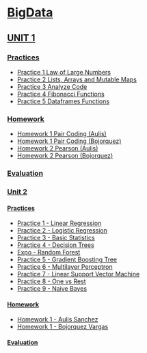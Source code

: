 # [BigData ](https://github.com/CarlosBqz/BigData "# BigData ")


## [UNIT 1](https://github.com/CarlosBqz/BigData/tree/Unidad1 "UNIT 1")

### [Practices](https://github.com/CarlosBqz/BigData/tree/Unidad1/practices "Practices")
- [Practice 1 Law of Large Numbers](https://github.com/CarlosBqz/DataMining/blob/Unit1/Practice1.md "Practice 1 Law of Large Numbers")
- [Practice 2 Lists, Arrays and Mutable Maps](https://github.com/CarlosBqz/BigData/blob/Unidad1/practices/Practica2.md "Practice 2 Lists, Arrays and Mutable Maps")
- [Practice 3 Analyze Code](https://github.com/CarlosBqz/BigData/blob/Unidad1/practices/Practice3.md "Practice 3 Analyze Code")
- [Practice 4 Fibonacci Functions](https://github.com/CarlosBqz/BigData/blob/Unidad1/practices/Practice4.md "Practice 4 Fibonacci Functions")
- [Practice 5 Dataframes Functions](https://github.com/CarlosBqz/BigData/blob/Unidad1/practices/practice5.md "Practice 5 Dataframes Functions")


### [Homework](https://github.com/CarlosBqz/BigData/tree/Unidad1/homework "Homework")
- [Homework 1 Pair Coding (Aulis)](https://github.com/CarlosBqz/BigData/blob/Unidad1/homework/homework_1_VictorAulis.md "Homework 1 Pair Coding (Aulis)")
- [Homework 1 Pair Coding (Bojorquez)](https://github.com/CarlosBqz/BigData/blob/Unidad1/homework/homework_1_Bojorquez.md "Homework 1 Pair Coding (Bojorquez)")
- [Homework 2 Pearson (Aulis)](https://github.com/CarlosBqz/BigData/blob/Unidad1/homework/homework_2_VictorAulis.md "Homework 2 Pearson (Aulis)")
- [Homework 2 Pearson (Bojorquez)](https://github.com/CarlosBqz/BigData/blob/Unidad1/homework/homework_2_Bojorquez.md "Homework 2 Pearson (Bojorquez)")

### [Evaluation](https://github.com/CarlosBqz/BigData/blob/Unidad1/Evaluation.md "Evaluation")


### [Unit 2](https://github.com/CarlosBqz/BigData/tree/Unidad2 "Unit 2")

#### [Practices](https://github.com/CarlosBqz/BigData/tree/Unidad2/practices "Practices")
- [Practice 1 - Linear Regression](https://github.com/CarlosBqz/BigData/blob/Unidad2/practices/U2_Practice1.md "Practice 1 - Linear Regression")
- [Practice 2 - Logistic Regression](https://github.com/CarlosBqz/BigData/blob/Unidad2/practices/U2_Practice2.md "Practice 2 - Logistic Regression")
- [Practice 3 - Basic Statistics](https://github.com/CarlosBqz/BigData/blob/Unidad2/practices/U2_Practice3.md "Practice 3 - Basic Statistics")
- [Practice 4 - Decision Trees](https://github.com/CarlosBqz/BigData/blob/Unidad2/practices/U2_Practice4.md "Practice 4 - Decision Trees")
- [Expo - Random Forest](https://github.com/CarlosBqz/RandomForestClassifier "Practice 5 - Random Forest")
- [Practice 5 - Gradient Boosting Tree](https://github.com/CarlosBqz/BigData/blob/Unidad2/practices/U2_Practice5.md "Practice 5 - Gradient Boosting")
- [Practice 6 - Multilayer Perceptron ](https://github.com/CarlosBqz/BigData/blob/Unidad2/practices/U2_Practice6.md "Practice 6 - Multilayer Perceptron ")
- [Practice 7 - Linear Support Vector Machine](https://github.com/CarlosBqz/BigData/blob/Unidad2/practices/U2_Practice7.md "Practice 7 - Linear Support Vector Machine")
- [Practice 8 - One vs Rest](https://github.com/CarlosBqz/BigData/blob/Unidad2/practices/U2_Practice8.md "Practice 8 - One vs Rest")
- [Practice 9 - Naive Bayes](https://github.com/CarlosBqz/BigData/blob/Unidad2/practices/U2_Practice9.md "Practice 9 - Naive Bayes")

#### [Homework](https://github.com/CarlosBqz/BigData/tree/Unidad2/homework "Homework")
- [Homework 1 - Aulis Sanchez](https://github.com/CarlosBqz/BigData/blob/Unidad2/homework/Homework_1_Aulis.md "Homework 1 - Aulis Sanchez")
- [Homework 1 - Bojorquez Vargas](https://github.com/CarlosBqz/BigData/blob/Unidad2/homework/Homework_1_Bojorquez.md "Homework 1 - Bojorquez Vargas")

#### [Evaluation](https://github.com/CarlosBqz/BigData/blob/Unidad2/Examen.md "Evaluation")
